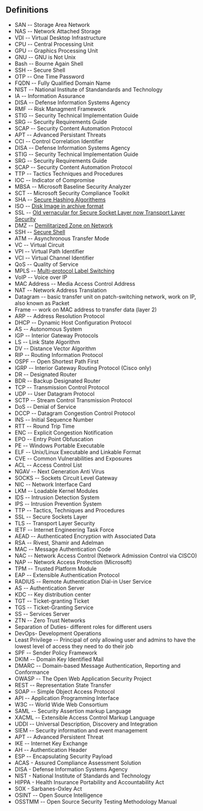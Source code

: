 ## Definitions

* SAN -- Storage Area Network
* NAS -- Network Attached Storage
* VDI -- Virtual Desktop Infrastructure
* CPU -- Central Processing Unit
* GPU -- Graphics Processing Unit
* GNU -- GNU is Not Unix
* Bash -- Bourne Again Shell
* SSH  -- Secure Shell
* OTP  -- One Time Password
* FQDN -- Fully Qualified Domain Name
* NIST -- National Institute of Standandards and Technology
* IA   -- Information Assurance
* DISA -- Defense Information Systems Agency
* RMF  -- Risk Managment Framework
* STIG -- Security Technical Implementation Guide
* SRG  -- Security Requirements Guide
* SCAP -- Security Content Automation Protocol
* APT  -- Advanced Persistant Threats
* CCI  -- Control Correlation Identifier
* DISA -- Defense Information Systems Agency
* STIG -- Security Technical Implementation Guide
* SRG  -- Security Requirements Guide
* SCAP -- Security Content Automation Protocol
* TTP -- Tactics Techniques and Procedures
* IOC -- Indicator of Compromise 
* MBSA -- Microsoft Baseline Security Analyzer
* SCT  -- Microsoft Security Compliance Toolkit
* SHA -- [Secure Hashing Algorithems](https://en.wikipedia.org/wiki/Secure_Hash_Algorithms)
* ISO -- [Disk Image in archive format](https://en.wikipedia.org/wiki/ISO_image)
* SSL -- [Old vernacular for Secure Socket Layer now Transport Layer Security](https://en.wikipedia.org/wiki/Transport_Layer_Security)
* DMZ -- [Demilitarized Zone on Network](https://en.wikipedia.org/wiki/DMZ_(computing))
* SSH -- [Secure Shell](https://en.wikipedia.org/wiki/Secure_Shell)
* ATM -- Asynchronous Transfer Mode
* VC -- Virtual Circuit
* VPI -- Virtual Path Identifier
* VCI -- Virtual Channel Identifier
* QoS -- Quality of Service
* MPLS -- [Multi-protocol Label Switching](https://en.wikipedia.org/wiki/Multiprotocol_Label_Switching)
* VoIP -- Voice over IP
* MAC Address -- Media Access Control Address
* NAT -- Network Address Translation
* Datagram -- basic transfer unit on patch-switching network, work on IP, also known as Packet
* Frame -- work on MAC address to transfer data (layer 2)
* ARP -- Address Resolution Protocol
* DHCP -- Dynamic Host Configuration Protocol
* AS -- Autonomous System
* IGP -- Interior Gateway Protocols
* LS -- Link State Algorithm
* DV -- Distance Vector Algorithm
* RIP -- Routing Information Protocol
* OSPF -- Open Shortest Path First
* IGRP -- Interior Gateway Routing Protocol (Cisco only)
* DR -- Designated Router
* BDR -- Backup Designated Router
* TCP -- Transmission Control Protocol
* UDP -- User Datagram Protocol
* SCTP -- Stream Control Transmission Protocol
* DoS -- Denial of Service
* DCCP -- Datagram Congestion Control Protocol
* INS -- Initial Sequence Number
* RTT -- Round Trip Time
* ENC -- Explicit Congestion Notification
* EPO -- Entry Point Obfuscation
* PE -- Windows Portable Executable
* ELF -- Unix/Linux Executable and Linkable Format
* CVE -- Common Vulnerabilities and Exposures
* ACL -- Access Control List
* NGAV -- Next Generation Anti Virus
* SOCKS -- Sockets Circuit Level Gateway
* NIC -- Network Interface Card
* LKM -- Loadable Kernel Modules
* IDS -- Intrusion Detection System
* IPS -- Intrusion Prevention System
* TTP -- Tactics, Techniques and Procedures
* SSL -- Secure Sockets Layer
* TLS -- Transport Layer Security
* IETF -- Internet Engineering Task Force
* AEAD -- Authenticated Encryption with Associated Data
* RSA -- Rivest, Shamir and Adelman
* MAC -- Message Authentication Code
* NAC -- Network Access Control (Network Admission Control via CISCO)
* NAP -- Network Access Protection (Microsoft)
* TPM -- Trusted Platform Module
* EAP -- Extensible Authentication Protocol
* RADIUS -- Remote Authentication Dial-in User Service
* AS -- Authentication Server
* KDC -- Key distribution center
* TGT -- Ticket-granting Ticket
* TGS -- Ticket-Granting Service
* SS -- Services Server
* ZTN -- Zero Trust Networks
* Separation of Duties- different roles for different users
* DevOps- Development Operations
* Least Privilege -- Principal of only allowing user and admins to have the lowest level of access they need to do their job
* SPF -- Sender Policy Framework
* DKIM -- Domain Key Identified Mail
* DMARC -- Domain-based Message Authentication, Reporting and Conformance
* OWASP -- The Open Web Application Security Project
* REST -- Representation State Transfer
* SOAP -- Simple Object Access Protocol
* API -- Application Programming Interface
* W3C -- World Wide Web Consortium
* SAML -- Security Assertion markup Language
* XACML -- Extensible Access Control Markup Language
* UDDI -- Universal Description, Discovery and Integration
* SIEM -- Security information and event management
* APT -- Advanced Persistent Threat
* IKE -- Internet Key Exchange
* AH -- Authentication Header
* ESP -- Encapsulating Security Payload
* ACAS - Assured Compliance Assessment Solution 
* DISA - Defense Information Systems Agency
* NIST - National Institute of Standards and Technology
* HIPPA - Health Insurance Portability and Accountability Act
* SOX - Sarbanes-Oxley Act
* OSINT -- Open Source Intelligence
* OSSTMM -- Open Source Security Testing Methodology Manual
